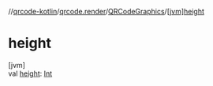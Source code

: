 //[qrcode-kotlin](../../../index.md)/[qrcode.render](../index.md)/[QRCodeGraphics](index.md)/[[jvm]height]([jvm]height.md)

# height

[jvm]\
val [height]([jvm]height.md): [Int](https://kotlinlang.org/api/latest/jvm/stdlib/kotlin/-int/index.html)
